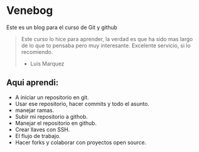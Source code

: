# Venebog
Este es un blog para el curso de Git y github

> Este curso lo hice para aprender, la verdad es que ha sido mas largo de lo que to pensaba pero muy interesante. Excelente servicio, si lo recomiendo.
> * Luis Marquez

## Aqui aprendi:
* A iniciar un repositorio en git.
* Usar ese repositorio, hacer commits y todo el asunto.
* manejar ramas.
* Subir mi repositorio a githob.
* Manejar el repositorio en github.
* Crear llaves con SSH.
* El flujo de trabajo.
* Hacer forks y colaborar con proyectos open source.


